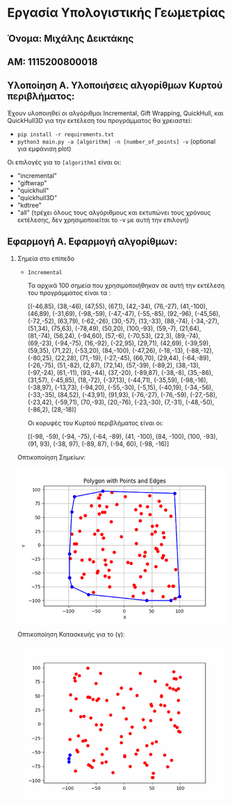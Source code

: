 # Εργασία Υπολογιστικής Γεωμετρίας
## Όνομα: Μιχάλης Δεικτάκης
## ΑΜ: 1115200800018

## Υλοποίηση Α. Υλοποιήσεις αλγορίθμων Κυρτού περιβλήματος:
Έχουν υλοποιηθεί οι αλγόριθμοι Incremental, Gift Wrapping, QuickHull, και QuickHull3D για την εκτέλεση του προγράμματος θα χρειαστεί:
- `pip install -r requirements.txt`
- `python3 main.py -a [algorithm] -n [number_of_points] -v` (optional για εμφάνιση plot)

Οι επιλογές για το `[algorithm]` είναι οι:
- "incremental"
- "giftwrap"
- "quickhull"
- "quickhull3D"
- "kdtree"
- "all" (τρέχει όλους τους αλγόριθμους και εκτυπώνει τους χρόνους εκτέλεσης, δεν χρησιμοποιείται το -v με αυτή την επιλογή)

## Εφαρμογή Α. Εφαρμογή αλγορίθμων:
1) Σημεία στο επίπεδο  

   - `Incremental`  

     Τα αρχικά 100 σημεία που χρησιμοποιήθηκαν σε αυτή την εκτέλεση του προγράμματος είναι τα :
     
     [(-46,85), (38,-46), (47,55), (67,1), (42,-34), (76,-27), (41,-100), (46,89), (-31,69), (-98,-59), (-47,-47), (-55,-85), (92,-96), (-45,56), (-72,-52), (63,79), (-62,-26), (30,-57), (13,-33), (88,-74), (-34,-27), (51,34), (75,63), (-78,49), (50,20), (100,-93), (59,-7), (21,64), (81,-74), (56,24), (-94,60), (57,-6), (-70,53), (22,3), (89,-74), (69,-23), (-94,-75), (16,-92), (-22,95), (29,71), (42,69), (-39,59), (59,35), (71,22), (-53,20), (84,-100), (-47,26), (-18,-13), (-88,-12), (-80,25), (22,28), (71,-19), (-27,-45), (66,70), (29,44), (-64,-89), (-26,-75), (51,-82), (2,87), (72,14), (57,-39), (-89,2), (38,-13), (-97,-24), (61,-11), (93,-44), (37,-20), (-89,87), (-38,-8), (35,-86), (31,57), (-45,85), (18,-72), (-37,13), (-44,71), (-35,59), (-98,-16), (-38,97), (-13,73), (-94,20), (-55,-30), (-5,15), (-40,19), (-34,-56), (-33,-35), (84,52), (-43,91), (91,93), (-76,-27), (-76,-59), (-27,-58), (-23,42), (-59,71), (70,-93), (20,-76), (-23,-30), (7,-31), (-48,-50), (-86,2), (28,-18)]
     
     Οι κορυφές του Κυρτού περιβλήματος είναι οι:
     
     [(-98, -59), (-94, -75), (-64, -89), (41, -100), (84, -100), (100, -93), (91, 93), (-38, 97), (-89, 87), (-94, 60), (-98, -16)]

   Οπτικοποίηση Σημείων:
   
   ![images/Incremental.png](Images/Incremental.png)

   Οπτικοποίηση Κατασκευής για το (γ):
   
   ![Animated Gif of Incremental](convex_hull_animation.gif)

   
